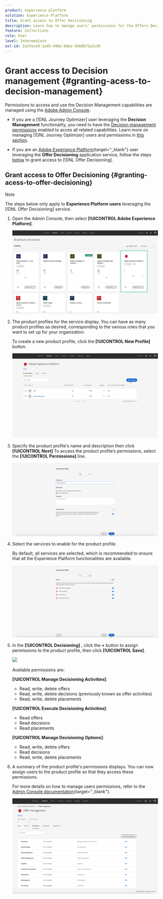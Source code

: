 ```yaml
---
product: experience platform
solution: Experience Platform
title: Grant access to Offer Decisioning
description: Learn how to manage users' permissions for the Offers Decisioning service via Adobe Admin Console.
feature: Collections
role: User
level: Intermediate
exl-id: 2a2fece9-1ad5-498e-b0ee-5bb0b73a2cd5
---
```

# Grant access to Decision management {#granting-acess-to-decision-management}

Permissions to access and use the Decision Management capabilities are managed using the [Adobe Admin Console](https://helpx.adobe.com/enterprise/managing/user-guide.html).

* If you are a [!DNL Journey Optimizer] user leveraging the **Decision Management** functionality, you need to have the [Decision management permissions](../../administration/high-low-permissions.md#decisions-permissions) enabled to acces all related capabilities. Learn more on managing [!DNL Journey Optimizer] users and permissions in [this section](../../administration/permissions.md).

* If you are an [Adobe Experience Platform](https://experienceleague.adobe.com/docs/experience-platform/landing/home.html){target="_blank"} user leveraging the **Offer Decisioning** application service, follow the steps [below](#granting-acess-to-offer-decisioning) to grant access to [!DNL Offer Decisioning].

## Grant access to Offer Decisioning {#granting-acess-to-offer-decisioning}

>[!NOTE]
>
>The steps below only apply to **Experience Platform users** leveraging the [!DNL Offer Decisioning] service.

1. Open the Admin Console, then select **[!UICONTROL Adobe Experience Platform]**. 

    ![](../../assets/offers_admin_console.png)

1. The product profiles for the service display. You can have as many product profiles as desired, corresponding to the various roles that you want to set up for your organization.

    To create a new product profile, click the **[!UICONTROL New Profile]** button. 

    ![](../../assets/offers_rights_productprofile.png)

1. Specify the product profile's name and description then click **[!UICONTROL Next]** To access the product profile’s permissions, select the **[!UICONTROL Permissions]** line.

    ![](../../assets/create-product-profile.png)

1. Select the services to enable for the product profile.

    By default, all services are selected, which is recommended to ensure that all the Experience Platform functionalities are available.

    ![](../../assets/enable-services.png)

1. In the **[!UICONTROL Decisioning]** , click the **+** button to assign permissions to the product profile, then click **[!UICONTROL Save]**.

    ![](../assets/configure-profile.png)

    Available permissions are:
    
    **[!UICONTROL Manage Decisioning Activities]**:
    
    * Read, write, delete offers
    * Read, write, delete decisions (previously known as offer activities)
    * Read, write, delete placements

    **[!UICONTROL Execute Decisioning Activities]**:
    
    * Read offers
    * Read decisions
    * Read placements
    
    **[!UICONTROL Manage Decisioning Options]**:

    * Read, write, delete offers
    * Read decisions
    * Read, write, delete placements

1. A summary of the product profile's permissions displays. You can now assign users to the product profile so that they access these permissions.

    For more details on how to manage users permissions, refer to the [Admin Console documentation](https://helpx.adobe.com/enterprise/managing/user-guide.html){target="_blank"}.    

    ![](../../assets/product-profile-created.png)
